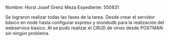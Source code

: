 Nombre: Horst Josef Grenz Meza
Expediente: 550831


Se lograron realizar todas las fases de la tarea. Desde crear el servidor básico en node hasta configurar express y mondodb para la realización del webservice basico. Al se pudo realizar el CRUD de vinos desde POSTMAN sin ningún problema.